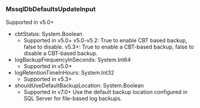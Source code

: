 ### MssqlDbDefaultsUpdateInput
Supported in v5.0+

- cbtStatus: System.Boolean
  - Supported in v5.0+
      v5.0-v5.2: True to enable CBT based backup, false to disable.
      v5.3+: True to enable a CBT-based backup, false to disable a CBT-based backup.
- logBackupFrequencyInSeconds: System.Int64
  - Supported in v5.0+
- logRetentionTimeInHours: System.Int32
  - Supported in v5.3+
- shouldUseDefaultBackupLocation: System.Boolean
  - Supported in v7.0+
      Use the default backup location configured in SQL Server for file-based log backups.
